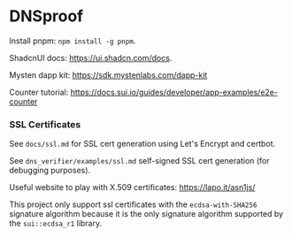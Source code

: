 # DNSproof

Install pnpm: `npm install -g pnpm`.

ShadcnUI docs: https://ui.shadcn.com/docs.

Mysten dapp kit: https://sdk.mystenlabs.com/dapp-kit

Counter tutorial: https://docs.sui.io/guides/developer/app-examples/e2e-counter

### SSL Certificates

See `docs/ssl.md` for SSL cert generation using Let's Encrypt and certbot.

See `dns_verifier/examples/ssl.md` self-signed SSL cert generation (for debugging purposes).

Useful website to play with X.509 certificates: https://lapo.it/asn1js/

This project only support ssl certificates with the `ecdsa-with-SHA256` signature algorithm because it is the only signature algorithm supported by the `sui::ecdsa_r1` library.
